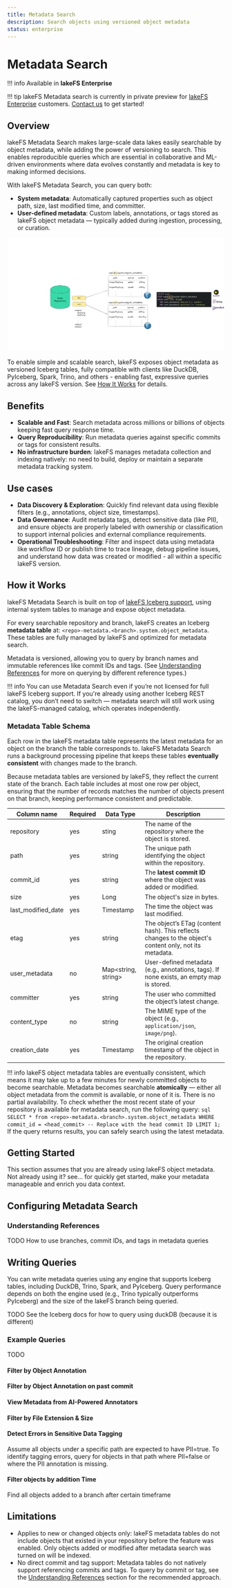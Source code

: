 ```yaml
---
title: Metadata Search
description: Search objects using versioned object metadata
status: enterprise
---
```


# Metadata Search

!!! info
    Available in **lakeFS Enterprise**

!!! tip
    lakeFS Metadata search is currently in private preview for [lakeFS Enterprise](../enterprise/index.md) customers.
    [Contact us](https://lakefs.io/lp/iceberg-rest-catalog/) to get started!

## Overview

lakeFS Metadata Search makes large-scale data lakes easily searchable by object metadata, while adding the power of 
versioning to search. This enables reproducible queries which are essential in collaborative and ML-driven environments
where data evolves constantly and metadata is key to making informed decisions. 

With lakeFS Metadata Search, you can query both:
* **System metadata**: Automatically captured properties such as object path, size, last modified time, and committer.
* **User-defined metadata**: Custom labels, annotations, or tags stored as lakeFS object metadata — typically added during ingestion, processing, or curation.

![metadata search](../assets/img/mds/mds_how_it_works.png)

To enable simple and scalable search, lakeFS exposes object metadata as versioned Iceberg tables, fully compatible with
clients like DuckDB, PyIceberg, Spark, Trino, and others - enabling fast, expressive queries across any lakeFS version. 
See [How It Works](#how-it-works) for details. 

## Benefits

* **Scalable and Fast**: Search metadata across millions or billions of objects keeping fast query response time.
* **Query Reproducibility**: Run metadata queries against specific commits or tags for consistent results.
* **No infrastructure burden**: lakeFS manages metadata collection and indexing natively: no need to build, deploy or 
maintain a separate metadata tracking system.

## Use cases 

* **Data Discovery & Exploration**: Quickly find relevant data using flexible filters (e.g., annotations, object size, timestamps).
* **Data Governance**: Audit metadata tags, detect sensitive data (like PII), and ensure objects are properly labeled with 
ownership or classification to support internal policies and external compliance requirements.
* **Operational Troubleshooting**: Filter and inspect data using metadata like workflow ID or publish time to trace lineage, 
debug pipeline issues, and understand how data was created or modified - all within a specific lakeFS version. 

## How it Works

lakeFS Metadata Search is built on top of [lakeFS Iceberg support](../integrations/iceberg.md#what-is-lakefs-iceberg-rest-catalog),
using internal system tables to manage and expose object metadata.

For every searchable repository and branch, lakeFS creates an Iceberg **metadata table** at: `<repo>-metadata.<branch>.system.object_metadata`. 
These tables are fully managed by lakeFS and optimized for metadata search.

Metadata is versioned, allowing you to query by branch names and immutable references like commit IDs and tags. 
(See [Understanding References](#understanding-references) for more on querying by different reference types.)

!!! info
    You can use Metadata Search even if you’re not licensed for full lakeFS Iceberg support.
    If you're already using another Iceberg REST catalog, you don’t need to switch — metadata search will still work using 
    the lakeFS-managed catalog, which operates independently.

### Metadata Table Schema

Each row in the lakeFS metadata table represents the latest metadata for an object on the branch the table corresponds to.
lakeFS Metadata Search runs a background processing pipeline that keeps these tables **eventually consistent** with changes 
made to the branch.

Because metadata tables are versioned by lakeFS, they reflect the current state of the branch. Each table includes 
at most one row per object, ensuring that the number of records matches the number of objects present on that branch, 
keeping performance consistent and predictable. 

| Column name        | Required| Data Type          | Description                                                                                                                                          |
|--------------------|---------|--------------------|------------------------------------------------------------------------------------------------------------------------------------------------------|
| repository         | yes     | sting              | The name of the repository where the object is stored.                                                                                               |
| path               | yes     | string             | The unique path identifying the object within the repository.                                                                                        | 
| commit_id          | yes     | string             | The **latest commit ID** where the object was added or modified.                                                                                     |
| size               | yes     | Long               | The object's size in bytes.                                                                                                                          |
| last_modified_date | yes     | Timestamp          | The time the object was last modified.                                                                                                                   |
| etag               | yes     | string             | The object’s ETag (content hash). This reflects changes to the object's content only, not its metadata.                   |
| user_metadata      | no      | Map<string, string>| User-defined metadata (e.g., annotations, tags). If none exists, an empty map is stored. |
| committer          | yes     | string             | The user who committed the object’s latest change.                                                                                                     |
| content_type       | no      | string             | The MIME type of the object (e.g., `application/json`, `image/png`).                                                                                                                                                     |
| creation_date      | yes     | Timestamp          | The original creation timestamp of the object in the repository.                                                                                                                             |

!!! info
    lakeFS object metadata tables are eventually consistent, which means it may take up to a few minutes for newly committed 
    objects to become searchable. Metadata becomes searchable **atomically** — either all object metadata from the commit is available, or none of it
    is. There is no partial availability.
    To check whether the most recent state of your repository is available for metadata search,
    run the following query:
    ```sql
    SELECT * from <repo>-metadata.<branch>.system.object_metadata
    WHERE commit_id = <head_commit> -- Replace with the head commit ID
    LIMIT 1;
    ```
    If the query returns results, you can safely search using the latest metadata.

## Getting Started

This section assumes that you are already using lakeFS object metadata. Not already using it? see... for quickly get started, 
make your metadata manageable and enrich you data context. 

## Configuring Metadata Search

### Understanding References

TODO
How to use branches, commit IDs, and tags in metadata queries

## Writing Queries

You can write metadata queries using any engine that supports Iceberg tables, including DuckDB, Trino, Spark, and PyIceberg.
Query performance depends on both the engine used (e.g., Trino typically outperforms PyIceberg) and the size of the lakeFS
branch being queried.

TODO
See the Iceberg docs for how to query using duckDB (because it is different)  

### Example Queries

TODO

#### Filter by Object Annotation

#### Filter by Object Annotation on past commit

#### View Metadata from AI-Powered Annotators

#### Filter by File Extension & Size

#### Detect Errors in Sensitive Data Tagging

Assume all objects under a specific path are expected to have PII=true. To identify tagging errors, query for objects in
that path where PII=false or where the PII annotation is missing.

#### Filter objects by addition Time

Find all objects added to a branch after certain timeframe

## Limitations

* Applies to new or changed objects only: lakeFS metadata tables do not include objects that existed in your repository 
before the feature was enabled. Only objects added or modified after metadata search was turned on will be indexed.
* No direct commit and tag support: Metadata tables do not natively support referencing commits and tags. To query by 
commit or tag, see the [Understanding References](#understanding-references) section for the recommended approach.
